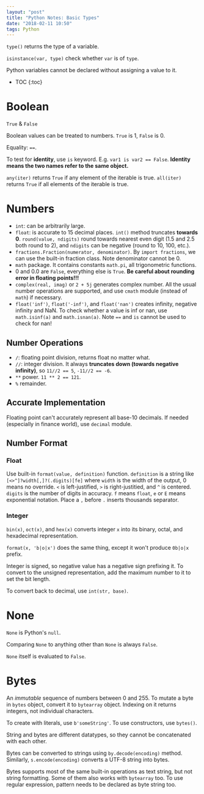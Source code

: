 ```yaml
---
layout: "post"
title: "Python Notes: Basic Types"
date: "2018-02-11 10:50"
tags: Python
---
```


`type()` returns the type of a variable.

`isinstance(var, type)` check whether `var` is of `type`.

Python variables cannot be declared without assigning a value to it.

* TOC
{:toc}

# Boolean
`True` & `False`

Boolean values can be treated to numbers. `True` is 1, `False` is 0.

Equality: `==`.

To test for **identity**, use `is` keyword. E.g. `var1 is var2 == False`. **Identity means the two names refer to the same object.**

`any(iter)` returns `True` if any element of the iterable is true. `all(iter)` returns `True` if all elements of the iterable is true.

# Numbers
* `int`: can be arbitrarily large.
* `float`: is accurate to 15 decimal places. `int()` method truncates **towards 0**. `round(value, ndigits)` round towards nearest even digit (1.5 and 2.5 both round to 2), and `ndigits` can be negative (round to 10, 100, etc.).
* `fractions.Fraction(numerator, denominator)`. By `import fractions`, we can use the built-in fraction class. Note denominator cannot be 0.
* `math` package. It contains constants `math.pi`, all trigonometric functions.
* 0 and 0.0 are `False`, everything else is `True`. **Be careful about rounding error in floating points!!!**
* `complex(real, imag)` or `2 + 5j` generates complex number. All the usual number operations are supported, and use `cmath` module (instead of `math`) if necessary.
* `float('inf')`, `float('-inf')`, and `float('nan')` creates infinity, negative infinity and NaN. To check whether a value is inf or nan, use `math.isinf(a)` and `math.isnan(a)`. Note `==` and `is` cannot be used to check for nan!

## Number Operations
* `/`: floating point division, returns float no matter what.
* `//`: integer division. It always **truncates down (towards negative infinity)**, so `11//2 == 5`, `-11//2 == -6`.
* `**` power. `11 ** 2 == 121`.
* `%` remainder.

## Accurate Implementation
Floating point can't accurately represent all base-10 decimals. If needed (especially in finance world), use `decimal` module.

## Number Format
### Float
Use built-in `format(value, definition)` function. `definition` is a string like `[<>^]?width[,]?(.digits)[fe]` where `width` is the width of the output, 0 means no override. `<` is left-justified, `>` is right-justitied, and `^` is centered. `digits` is the number of digits in accuracy. `f` means `float`, `e` or `E` means exponential notation. Place a `,` before `.` inserts thousands separator.

### Integer
`bin(x)`, `oct(x)`, and `hex(x)` converts integer `x` into its binary, octal, and hexadecimal representation.

`format(x, 'b|o|x')` does the same thing, except it won't produce `0b|o|x` prefix.

Integer is signed, so negative value has a negative sign prefixing it. To convert to the unsigned representation, add the maximum number to it to set the bit length.

To convert back to decimal, use `int(str, base)`.

# None
`None` is Python's `null`.

Comparing `None` to anything other than `None` is always `False`.

`None` itself is evaluated to `False`.

# Bytes
An *immutable* sequence of numbers between 0 and 255. To mutate a byte in `bytes` object, convert it to `bytearray` object. Indexing on it returns integers, not individual characters.

To create with literals, use `b'someString'`. To use constructors, use `bytes()`.

String and bytes are different datatypes, so they cannot be concatenated with each other.

Bytes can be converted to strings using `by.decode(encoding)` method. Similarly, `s.encode(encoding)` converts a UTF-8 string into bytes.

Bytes supports most of the same built-in  operations as text string, but not string formatting. Some of them also works with `bytearray` too. To use regular expression, pattern needs to be declared as byte string too.
